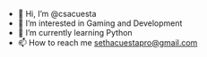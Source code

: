 - 👋 Hi, I’m @csacuesta
- 👀 I’m interested in Gaming and Development
- 🌱 I’m currently learning Python
- 📫 How to reach me sethacuestapro@gmail.com

<!---
csacuesta/csacuesta is a ✨ special ✨ repository because its `README.md` (this file) appears on your GitHub profile.
You can click the Preview link to take a look at your changes.
--->
